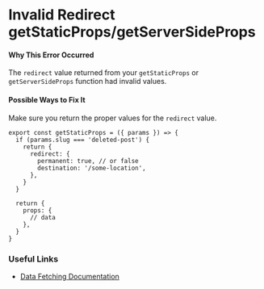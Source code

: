 Invalid Redirect getStaticProps/getServerSideProps
==================================================

#### Why This Error Occurred

The `redirect` value returned from your `getStaticProps` or `getServerSideProps` function had invalid values.

#### Possible Ways to Fix It

Make sure you return the proper values for the `redirect` value.

    export const getStaticProps = ({ params }) => {
      if (params.slug === 'deleted-post') {
        return {
          redirect: {
            permanent: true, // or false
            destination: '/some-location',
          },
        }
      }

      return {
        props: {
          // data
        },
      }
    }

### Useful Links

-   [Data Fetching Documentation](https://nextjs.org/docs/basic-features/data-fetching#getstaticprops-static-generation)
